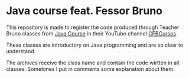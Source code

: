 # Java course feat. Fessor Bruno

This repository is made to register the code produced through Teacher Bruno classes from [Java Course](https://www.youtube.com/playlist?list=PLx4x_zx8csUjFC5WWjoNUL7LOOD7LCKRW) in their YouTube channel [CFBCursos](https://www.youtube.com/c/cfbcursos).

These classes are introductory on Java programming and are so clear to understand.

The archives receive the class name and contain the code wirtten in all classes. Sometimes I put in comments some explanation about them.
